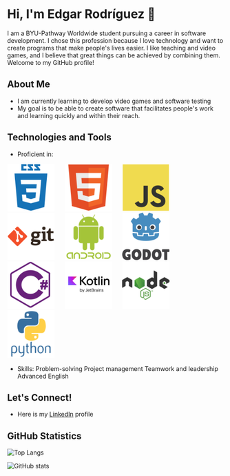 # Hi, I'm Edgar Rodríguez 👋

<!--
**EdgarJRM/EdgarJRM** is a ✨ _special_ ✨ repository because its `README.md` (this file) appears on your GitHub profile.

Here are some ideas to get you started:

- 🔭 I’m currently working on ...
- 🌱 I’m currently learning ...
- 👯 I’m looking to collaborate on ...
- 🤔 I’m looking for help with ...
- 💬 Ask me about ...
- 📫 How to reach me: ...
- 😄 Pronouns: ...
- ⚡ Fun fact: ...
-->
I am a BYU-Pathway Worldwide student pursuing a career in software development. I chose this profession because I love technology and want to create programs that make people's lives easier. I like teaching and video games, and I believe that great things can be achieved by combining them. Welcome to my GitHub profile!

## About Me
- I am currently learning to develop video games and software testing
- My goal is to be able to create software that facilitates people's work and learning quickly and within their reach.

## Technologies and Tools

- Proficient in:
<div>
    <img src="https://github.com/devicons/devicon/blob/master/icons/css3/css3-plain-wordmark.svg"  title="CSS3" alt="CSS" width="110" height="110"/>&nbsp&nbsp&nbsp&nbsp&nbsp;
    <img src="https://github.com/devicons/devicon/blob/master/icons/html5/html5-original.svg" title="HTML5" alt="HTML" width="110" height="110"/>&nbsp&nbsp&nbsp&nbsp&nbsp;
    <img src="https://github.com/devicons/devicon/blob/master/icons/javascript/javascript-original.svg" title="JavaScript" alt="JavaScript" width="110" height="110"/>&nbsp&nbsp&nbsp&nbsp&nbsp;
    <img src="https://github.com/devicons/devicon/blob/master/icons/git/git-original-wordmark.svg" title="Git" **alt="Git" width="110" height="110"/>&nbsp&nbsp&nbsp&nbsp&nbsp;
    <img src="https://github.com/devicons/devicon/blob/master/icons/android/android-plain-wordmark.svg" title="Android" **alt="Android" width="110" height="110"/>&nbsp&nbsp&nbsp&nbsp&nbsp;
    <img src="https://github.com/devicons/devicon/blob/master/icons/godot/godot-original-wordmark.svg" title="Godot" **alt="Godot" width="110" height="110"/>&nbsp&nbsp&nbsp&nbsp&nbsp;
    <img src="https://github.com/devicons/devicon/blob/master/icons/csharp/csharp-line.svg" title="C#" **alt="C#" width="110" height="110"/>&nbsp&nbsp&nbsp&nbsp&nbsp;
    <img src="https://github.com/devicons/devicon/blob/master/icons/kotlin/kotlin-original-wordmark.svg" title="kotlin" **alt="kotlin" width="110" height="110"/>&nbsp&nbsp&nbsp&nbsp&nbsp;
    <img src="https://github.com/devicons/devicon/blob/master/icons/nodejs/nodejs-original-wordmark.svg" title="nodejs" **alt="nodejs" width="110" height="110"/>&nbsp&nbsp&nbsp&nbsp&nbsp;
    <img src="https://github.com/devicons/devicon/blob/master/icons/python/python-original-wordmark.svg" title="python" **alt="python" width="110" height="110"/> <br/>
</div>

- Skills:
Problem-solving
Project management
Teamwork and leadership
Advanced English

## Let's Connect!

- Here is my [LinkedIn](https://www.linkedin.com/in/edgarrodriguezm?lipi=urn%3Ali%3Apage%3Ad_flagship3_profile_view_base_contact_details%3BlSVoK52gTdmSrPwrl2gi8g%3D%3D) profile

## GitHub Statistics
![Top Langs](https://github-readme-stats.vercel.app/api/top-langs/?username=EdgarJRM&layout=compact&langs_count=10)

![GitHub stats](https://github-readme-stats.vercel.app/api?username=EdgarJRM&show_icons=true&hide_title=true)
